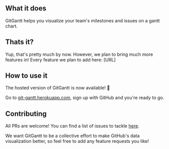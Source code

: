 ## What it does

GitGantt helps you visualize your team's milestones and issues on a gantt chart.

## Thats it?

Yup, that's pretty much by now. However, we plan to bring much more features in! Every feature we plan to add here: [URL]

## How to use it

The hosted version of GitGantt is now available! 🥳

Go to [git-gantt.herokuapp.com](git-gantt.herokuapp.com), sign up with GitHub and you're ready to go.

<!-- ## Running it yourself

`git clone https://github.com/Eguzkiman/git-gantt`

installing dependencies:

`yarn`

and running the project with your GitHub's account personal token as an evironment variable:

`REACT_APP_TOKEN=<your-token-here> yarn start`

You can build & deploy GitGantt as any [Create React App](https://github.com/facebook/create-react-app) application. -->

## Contributing

All PRs are welcome! You can find a list of issues to tackle [here](https://github.com/Eguzkiman/git-gantt/issues).

We want GitGantt to be a collective effort to make GitHub's data visualization better, so feel free to add any feature requests you like!